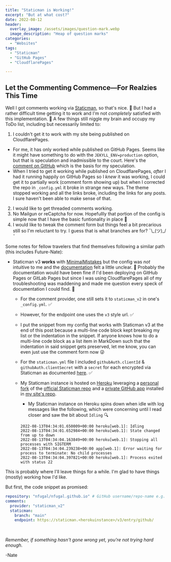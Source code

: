 ```yaml
---
title: "Staticman is Working!"
excerpt: "But at what cost?"
date: 2022-08-12
header:
  overlay_image: /assets/images/question-mark.webp
  image_description: "Heap of question marks"
categories:
  - "Websites"
tags:
  - "Staticman"
  - "GitHub Pages"
  - "CloudflarePages"

---
```


## Let the Commenting Commence―For Realzies This Time

Well I got comments working via [Staticman](https://staticman.net/), so that's nice. 🍻 But I had a rather difficult time getting it to work and I'm not _completely_ satisfied with this implementation. 🫠 A few things still niggle my brain and occupy my ToDo list, including but necessarily limited to:
1. I couldn't get it to work with my site being published on CloudflarePages. 
  + For me, it has only worked while published on GitHub Pages. Seems like it might have something to do with the `JEKYLL_ENV=production` option, but that is speculation and inadmissible to the court. Here's the [comment on GitHub](https://github.com/mmistakes/minimal-mistakes/issues/2031#issuecomment-455327104) which is the basis for my speculation.
  + When I tried to get it working while published on CloudflarePages, _after_ I had it running happily on GitHub Pages so I _knew_ it was working, I could get it to partially work (comment form showing up) but when I corrected the repo in `_config.yml` it broke in strange new ways. The theme stopped working and all the links broke, including the links for any posts. I sure haven't been able to make sense of that.
2. I would like to get threaded comments working.
4. No Mailgun or reCaptcha for now. Hopefullly that portion of the config is simple now that I have the basic funtionality in place 🤞
4. I would like to tweak the comment form but things feel a bit precarious still so I'm reluctant to try. I guess that is what branches are for? ¯\\\_(ツ)\_/¯


Some notes for fellow travelers that find themselves following a similar path (this includes Future-Nate):

+ Staticman v3 **works** with [MinimalMistakes](https://mademistakes.com/work/minimal-mistakes-jekyll-theme/) but the config was _not_ intuitive to me and the [documentation](https://mmistakes.github.io/minimal-mistakes/docs/configuration/#staticman-v3) felt a little unclear. 🤏 Probably the documentation would have been fine if I'd been deploying on GitHub Pages or GitLab Pages but since I was using CloudflarePages all of my troubleshooting was maddening and made me question every speck of documentation I could find. 🧐
  + For the comment provider, one still sets it to `staticman_v2` in one's `_config.yml`. ✅
  + However, for the endpoint one uses the `v3` style url. ✅
  + I put the snippet from my config that works with Staticman v3 at the end of this post because a multi-line code block kept breaking my list or the indentation in the snippet. If anyone knows how to do a multi-line code block as a list item in MarkDown such that the indentation in said snippet gets preserved, let me know, you can even just use the comment form now 😜
  + For the `staticman.yml` file I included `githubAuth.clientId` & `githubAuth.clientSecret` with a `secret` for each encrypted via Staticman as documented [here](https://staticman.net/docs/encryption). ✅
  + My Staticman instance is hosted on [Heroku](https://www.heroku.com/) leveraging a [personal fork](https://github.com/nfugal/staticman) of the [official Staticman repo](https://github.com/eduardoboucas/staticman) and a [private GitHub app](https://staticman.net/docs/getting-started.html) installed in [my site's repo](https://github.com/nfugal/nfugal.github.io).
    + My Staticman instance on Heroku spins down when idle with log messages like the following, which were concerning until I read closer and saw the bit about `Idling` 🔍 
    
    ```console
    2022-08-13T04:34:01.650009+00:00 heroku[web.1]: Idling
    2022-08-13T04:34:01.652984+00:00 heroku[web.1]: State changed from up to down
    2022-08-13T04:34:04.163849+00:00 heroku[web.1]: Stopping all processes with SIGTERM
    2022-08-13T04:34:04.239238+00:00 app[web.1]: Error waiting for process to terminate: No child processes
    2022-08-13T04:34:04.397821+00:00 heroku[web.1]: Process exited with status 22
    ```

This is probably where I'll leave things for a while. I'm glad to have things (mostly) working how I'd like.

But first, the code snippet as promised:

```yaml
repository: "nfugal/nfugal.github.io" # GitHub username/repo-name e.g. "mmistakes/minimal-mistakes"
comments:
  provider: "staticman_v2"
  staticman:
    branch: "main"
    endpoint: https://staticman.<herokuinstance>/v3/entry/github/
``` 

<br />

_Remember, if something hasn't gone wrong yet, you're not trying hard enough._

-Nate
